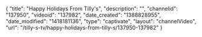 {
    "title": "Happy Holidays From Tilly's",
    "description": "",
    "channelid": "137950",
    "videoid": "137982",
    "date_created": "1388828955",
    "date_modified": "1418181136",
    "type": "captivate",
    "layout": "channelVideo",
    "url": "\/tilly-s-tv\/happy-holidays-from-tilly-s\/137950-137982"
}